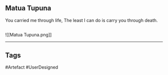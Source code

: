 ## Matua Tupuna
You carried me through life,
The least I can do is carry you through death.
## 
![[Matua Tupuna.png]]

---
## Tags
#Artefact
#UserDesigned 